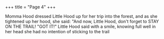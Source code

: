 +++
title = "Page 4"
+++

Momma Hood dressed Little Hood up for her trip into the forest, and as she tightened up her hood, she said: "And now, Little Hood, don't forget to STAY ON THE TRAIL!
"GOT IT!" Little Hood said with a smile, knowing full well in her head she had no intention of sticking to the trail